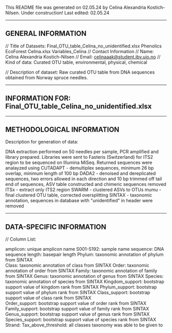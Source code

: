 This README file was generated on 02.05.24 by Celina Alexandria Kostich-Nilsen. 
Under construction! Last edited: 02.05.24

--------------------
GENERAL INFORMATION
--------------------
// Title of Datasets: Final_OTU_table_Celina_no_unidentified.xlsx
                      Phenolics EcoForest Celina.xlsx 
                      Variables_Celina 
// Contact Information 
	// Name: Celina Alexandria Kostich-Nilsen 
	// Email: celinaaak@student.ibv.uio.no 
// Kind of data: Curated OTU table, environmental, physical, chemical 

// Description of dataset: 
Raw curated OTU table from DNA sequences obtained from Norway spruce needles. 

-------------------------------------------------------------
INFORMATION FOR: Final_OTU_table_Celina_no_unidentified.xlsx
-------------------------------------------------------------
---------------------------
METHODOLOGICAL INFORMATION 
---------------------------
Description for generation of data: 

DNA extraction performed on 50 needles per sample, PCR amplified and library prepared. 
Libraries were sent to Fasteris (Switzerland) for ITS2 region to be sequenced on Illumina MiSeq. 
Returned sequences were analayzed using 
CUTADAPT - demultiplex sequences, minimum 26 bp overlap, minimum length of 100 bp 
DADA2 - denoised and dereplicated sequences, two errors allowed in each direction and 
10 bp trimmed off tail end of sequences, ASV table constructed and chimeric sequences removed
ITSx - extract only ITS2 region 
SWARM - clustered ASVs to OTUs
mumu - final clustered OTU table, corrected oversplitting 
SINTAX - taxonomic annotation, sequences in database with "unidentified" in header were removed

---------------------------
DATA-SPECIFIC INFORMATION 
---------------------------

// Column List: 

amplicon: unique amplicon name 
S001-S192: sample name 
sequence: DNA sequence 
length: basepair length 
Phylum: taxonomic annotation of phylum from SINTAX  
Class: taxonomic annotation of class from SINTAX 
Order: taxonomic annotation of order from SINTAX 
Family: taxonomic annotation of family from SINTAX 
Genus: taxonomic annotation of genus from SINTAX 
Species: taxonomic annotation of species from SINTAX 
Kingdom_support: bootstrap support value of kingdom rank from SINTAX 
Phylum_support: bootstrap support value of phylum rank from SINTAX 
Class_support: bootstrap support value of class rank from SINTAX  
Order_support: bootstrap support value of order rank from SINTAX
Family_support: bootstrap support value of family rank from SINTAX
Genus_support: bootstrap support value of genus rank from SINTAX
Species_support: bootstrap support value of species rank from SINTAX
Strand: 
Tax_above_threshold: all classes taxonomy was able to be given to 

